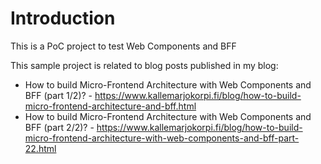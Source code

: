 # Introduction 
This is a PoC project to test Web Components and BFF

This sample project is related to blog posts published in my blog:
- How to build Micro-Frontend Architecture with Web Components and BFF (part 1/2)? - https://www.kallemarjokorpi.fi/blog/how-to-build-micro-frontend-architecture-and-bff.html
- How to build Micro-Frontend Architecture with Web Components and BFF (part 2/2)? - https://www.kallemarjokorpi.fi/blog/how-to-build-micro-frontend-architecture-with-web-components-and-bff-part-22.html
